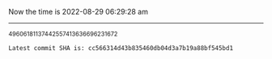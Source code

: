 Now the time is 2022-08-29 06:29:28 am

---

<small>49606181137442557413636696231672</small>

```txt
Latest commit SHA is: cc566314d43b835460db04d3a7b19a88bf545bd1
```
